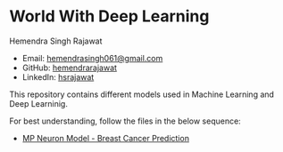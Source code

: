 # World With Deep Learning

Hemendra Singh Rajawat
* Email: [hemendrasingh061@gmail.com](mailto:hemendrasingh061@gmail.com)
* GitHub: [hemendrarajawat](https://github.com/hemendrarajawat)
* LinkedIn: [hsrajawat](https://www.linkedin.com/in/hsrajawat)

This repository contains different models used in Machine Learning and Deep Learninig.

For best understanding, follow the files in the below sequence:

* [MP Neuron Model - Breast Cancer Prediction](https://github.com/hemendrarajawat/World-With-Deep-Learning/blob/master/MP%20Neuron%20Model%20-%20Breast%20Cancer%20Prediction.ipynb)
